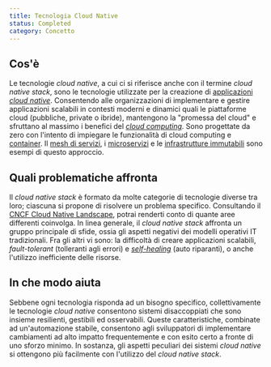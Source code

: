 ```yaml
---
title: Tecnologia Cloud Native
status: Completed
category: Concetto
---
```


## Cos'è

Le tecnologie _cloud native_, a cui ci si riferisce anche con il termine _cloud native stack_, sono le tecnologie utilizzate per la creazione di [applicazioni _cloud native_](/it/cloud-native-apps/). Consentendo alle organizzazioni di implementare e gestire applicazioni scalabili in contesti moderni e dinamici quali le piattaforme cloud (pubbliche, private o ibride), mantengono la "promessa del cloud" e sfruttano al massimo i benefici del [_cloud computing_](/it/cloud-computing/). Sono progettate da zero con l'intento di impiegare le funzionalità di cloud computing e [container](/it/container/). Il [mesh di servizi](/it/service-mesh/), i [microservizi](/it/microservices/) e le [infrastrutture immutabili](/it/immutable-infrastructure/) sono esempi di questo approccio.

## Quali problematiche affronta

Il _cloud native stack_ è formato da molte categorie di tecnologie diverse tra loro; ciascuna si propone di risolvere un problema specifico. Consultando il [CNCF Cloud Native Landscape](https://landscape.cncf.io/), potrai renderti conto di quante aree differenti coinvolga. In linea generale, il _cloud native stack_ affronta un gruppo principale di sfide, ossia gli aspetti negativi dei modelli operativi IT tradizionali. Fra gli altri vi sono: la difficoltà di creare applicazioni scalabili, _fault-tolerant_ (tolleranti agli errori) e [_self-healing_](/it/self-healing/) (auto riparanti), o anche l'utilizzo inefficiente delle risorse.

## In che modo aiuta

Sebbene ogni tecnologia risponda ad un bisogno specifico, collettivamente le tecnologie _cloud native_ consentono sistemi disaccoppiati che sono insieme resilienti, gestibili ed osservabili. Queste caratteristiche, combinate ad un'automazione stabile, consentono agli sviluppatori di implementare cambiamenti ad alto impatto frequentemente e con esito certo a fronte di uno sforzo minimo. In sostanza, gli aspetti peculiari dei sistemi _cloud native_ si ottengono più facilmente con l'utilizzo del _cloud native stack_.
